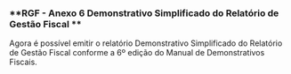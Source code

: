 ### **RGF -  Anexo 6 Demonstrativo Simplificado do Relatório de Gestão Fiscal **

Agora é possível emitir o relatório Demonstrativo Simplificado do Relatório de Gestão Fiscal conforme a 6º edição do Manual de Demonstrativos Fiscais. 


